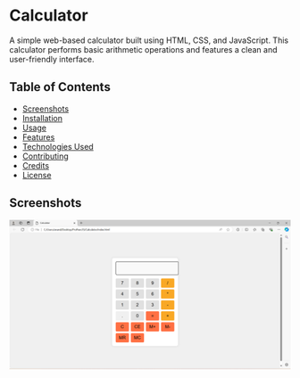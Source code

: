 # Calculator
A simple web-based calculator built using HTML, CSS, and JavaScript. This calculator performs basic arithmetic operations and features a clean and user-friendly interface.

## Table of Contents

- [Screenshots](#screenshots)
- [Installation](#installation)
- [Usage](#usage)
- [Features](#features)
- [Technologies Used](#technologies-used)
- [Contributing](#contributing)
- [Credits](#credits)
- [License](#license)

## Screenshots

![CalculatorUI](calculatorUI.png)
<!--
## Installation

To run this Basic Calculator locally, follow these steps:

1. Clone the repository:
```
git clone https://github.com/anandyelloju/calculator.git
```
2. Navigate to the project directory:
```
cd calculator
```
3. Open the '**index.html**' file in your web browser to start using the calculator.

## Usage

- Enter numbers and use the operators (+, -, *, /) to perform calculations.
- Use the 'C' button to clear the display.
- The calculator handles basic arithmetic operations like addition, subtraction, multiplication, and division.

## Features

- Basic arithmetic operations: addition, subtraction, multiplication, and division.
- Clear display button.
- Simple and intuitive user interface.
- Responsive design for various screen sizes.

## Technologies Used

- **HTML:** Markup language for creating the structure of the calculator.
- **CSS:** Stylesheet language for designing the user interface.
- **JavaScript:** Scripting language for handling the calculator's logic.

[![My Skills](https://skillicons.dev/icons?i=html,css,javascript,vscode,github)](https://skillicons.dev)

## Contributing

Contributions are welcome! If you have any suggestions or improvements.

## Credits

- Inspired by traditional handheld calculators.
- Developed by [Anand Yelloju](https://github.com/anandyelloju).

## License

This project is licensed under the [MIT License](https://choosealicense.com/licenses/mit/) - see the [LICENSE](https://github.com/anandyelloju/basic-calculator/blob/main/LICENSE) file for details.
